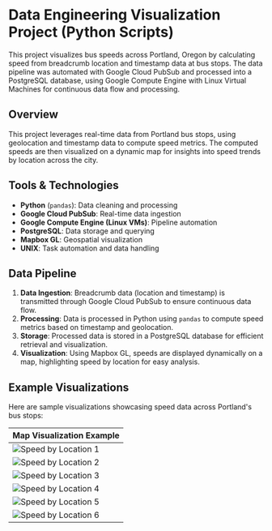 # Data Engineering Visualization Project (Python Scripts)

This project visualizes bus speeds across Portland, Oregon by calculating speed from breadcrumb location and timestamp data at bus stops. The data pipeline was automated with Google Cloud PubSub and processed into a PostgreSQL database, using Google Compute Engine with Linux Virtual Machines for continuous data flow and processing.

## Overview
This project leverages real-time data from Portland bus stops, using geolocation and timestamp data to compute speed metrics. The computed speeds are then visualized on a dynamic map for insights into speed trends by location across the city.

##  Tools & Technologies
- **Python** (`pandas`): Data cleaning and processing
- **Google Cloud PubSub**: Real-time data ingestion
- **Google Compute Engine (Linux VMs)**: Pipeline automation
- **PostgreSQL**: Data storage and querying
- **Mapbox GL**: Geospatial visualization
- **UNIX**: Task automation and data handling

## Data Pipeline
1. **Data Ingestion**: Breadcrumb data (location and timestamp) is transmitted through Google Cloud PubSub to ensure continuous data flow.
2. **Processing**: Data is processed in Python using `pandas` to compute speed metrics based on timestamp and geolocation.
3. **Storage**: Processed data is stored in a PostgreSQL database for efficient retrieval and visualization.
4. **Visualization**: Using Mapbox GL, speeds are displayed dynamically on a map, highlighting speed by location for easy analysis.

## Example Visualizations
Here are sample visualizations showcasing speed data across Portland's bus stops:

| Map Visualization Example |
|---------------------------|
| ![Speed by Location 1](https://github.com/user-attachments/assets/83f8175b-1069-4121-a0af-fc49ef80ee65) |
| ![Speed by Location 2](https://github.com/user-attachments/assets/2ab0905d-1ca4-4cbb-a51a-cf6a94f65bdd) |
| ![Speed by Location 3](https://github.com/user-attachments/assets/270785bd-1f73-4cab-a789-d9f56a6b449f) |
| ![Speed by Location 4](https://github.com/user-attachments/assets/d0795933-fd9b-495b-8694-b7219de8f3fa) |
| ![Speed by Location 5](https://github.com/user-attachments/assets/fae44132-53f2-48d5-b3e5-94c9019fbaee) |
| ![Speed by Location 6](https://github.com/user-attachments/assets/b8e00db3-e2dc-42fa-b1f5-5a3205f9baf4) |
